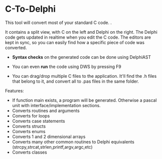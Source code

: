 # C-To-Delphi

This tool will convert most of your standard C code. .

It contains a split view, with C on the left and Delphi on the right.
The Delphi code gets updated in realtime when you edit the C code.
The editors are kept in sync, so you can easily find how a specific piece of code was converted.

* **Syntax checks** on the generated code can be done using DelphiAST
* You can even **run** the code using DWS by pressing F9

* You can drag/drop multiple C files to the application. It'll find the .h files that belong to it, and convert all to .pas files in the same folder.

Features:
* If function main exists, a program will be generated. Otherwise a pascal unit with interface/implementation sections.
* Converts routines and arguments
* Converts for loops
* Converts case statements
* Converts structs
* Converts enums
* Converts 1 and 2 dimensional arrays
* Converts many other common routines to Delphi equivalents (strcpy,strcat,strlen,printf,argv,argc,etc)
* Converts classes
